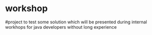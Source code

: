 # workshop
#project to test some solution which will be presented during internal workhops for java developers without long experience
